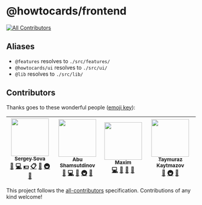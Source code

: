 # @howtocards/frontend
[![All Contributors](https://img.shields.io/badge/all_contributors-4-orange.svg?style=flat-square)](#contributors)

## Aliases

- `@features` resolves to `./src/features/`
- `@howtocards/ui` resolves to `./src/ui/`
- `@lib` resolves to `./src/lib/`

## Contributors

Thanks goes to these wonderful people ([emoji key](https://github.com/kentcdodds/all-contributors#emoji-key)):

<!-- ALL-CONTRIBUTORS-LIST:START - Do not remove or modify this section -->
<!-- prettier-ignore -->
| [<img src="https://avatars0.githubusercontent.com/u/5620073?v=4" width="100px;"/><br /><sub><b>Sergey Sova</b></sub>](https://sergeysova.com)<br />[📖](https://github.com/howtocards/frontend/commits?author=sergeysova "Documentation") [💻](https://github.com/howtocards/frontend/commits?author=sergeysova "Code") [💵](#financial-sergeysova "Financial") [📋](#eventOrganizing-sergeysova "Event Organizing") [🤔](#ideas-sergeysova "Ideas, Planning, & Feedback") [🚇](#infra-sergeysova "Infrastructure (Hosting, Build-Tools, etc)") [👀](#review-sergeysova "Reviewed Pull Requests") | [<img src="https://avatars0.githubusercontent.com/u/22033385?v=4" width="100px;"/><br /><sub><b>Abu Shamsutdinov</b></sub>](https://github.com/yakotika)<br />[📖](https://github.com/howtocards/frontend/commits?author=yakotika "Documentation") [💻](https://github.com/howtocards/frontend/commits?author=yakotika "Code") [🤔](#ideas-yakotika "Ideas, Planning, & Feedback") [🚇](#infra-yakotika "Infrastructure (Hosting, Build-Tools, etc)") [👀](#review-yakotika "Reviewed Pull Requests") | [<img src="https://avatars0.githubusercontent.com/u/7874664?v=4" width="100px;"/><br /><sub><b>Maxim</b></sub>](https://github.com/mg901)<br />[💻](https://github.com/howtocards/frontend/commits?author=mg901 "Code") [🤔](#ideas-mg901 "Ideas, Planning, & Feedback") [🎨](#design-mg901 "Design") [🔧](#tool-mg901 "Tools") | [<img src="https://avatars2.githubusercontent.com/u/5769345?v=4" width="100px;"/><br /><sub><b>Taymuraz Kaytmazov</b></sub>](https://github.com/atassis)<br />[🤔](#ideas-atassis "Ideas, Planning, & Feedback") [🚇](#infra-atassis "Infrastructure (Hosting, Build-Tools, etc)") [👀](#review-atassis "Reviewed Pull Requests") |
| :---: | :---: | :---: | :---: |
<!-- ALL-CONTRIBUTORS-LIST:END -->

This project follows the [all-contributors](https://github.com/kentcdodds/all-contributors) specification. Contributions of any kind welcome!